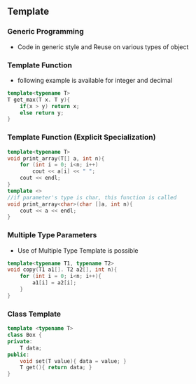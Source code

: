 ## Template

### Generic Programming
- Code in generic style and Reuse on various types of object

### Template Function
- following example is available for integer and decimal
```cpp
template<typename T>
T get_max(T x. T y){
    if(x > y) return x;
    else return y;
}
```
### Template Function (Explicit Specialization)
```cpp
template<typename T>
void print_array(T[] a, int n){
    for (int i = 0; i<n; i++)
        cout << a[i] << " ";
    cout << endl;
}
template <>
//if parameter's type is char, this function is called
void print_array<char>(char []a, int n){
    cout << a << endl;
}
```

### Multiple Type Parameters
- Use of Multiple Type Template is possible
```cpp
template<typename T1, typename T2>
void copy(T1 a1[]. T2 a2[], int n){
    for (int i = 0; i<n; i++){
        a1[i] = a2[i];
    }
}
```

### Class Template
```cpp
template <typename T>
class Box {
private:
    T data;
public:
    void set(T value){ data = value; }
    T get(){ return data; }
}